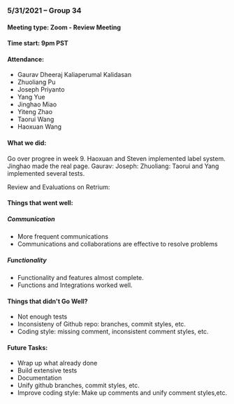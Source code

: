 ### 5/31/2021 – Group 34
#### Meeting type: Zoom - Review Meeting
#### Time start: 9pm PST

#### Attendance:
- Gaurav Dheeraj Kaliaperumal Kalidasan
- Zhuoliang Pu
- Joseph Priyanto
- Yang Yue
- Jinghao Miao
- Yiteng Zhao
- Taorui Wang
- Haoxuan Wang

#### What we did:
Go over progree in week 9.
Haoxuan and Steven implemented label system.
Jinghao made the real page.
Gaurav:
Joseph: 
Zhuoliang: 
Taorui and Yang implemented several tests.

Review and Evaluations on Retrium:
#### Things that went well:
##### Communication
- More frequent communications
- Communications and collaborations are effective to resolve problems
##### Functionality
- Functionality and features almost complete.
- Functions and Integrations worked well.
#### Things that didn't Go Well?
- Not enough tests
- Inconsisteny of Github repo: branches, commit styles, etc.
- Coding style: missing comment, inconsistent comment styles, etc.


#### Future Tasks:
- Wrap up what already done
- Build extensive tests
- Documentation
- Unify github branches, commit styles, etc.
- Improve coding style: Make up comments and unify comment styles,etc.
